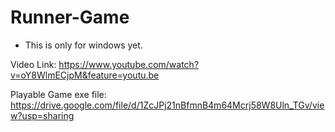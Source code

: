 # Runner-Game
- This is only for windows yet.

Video Link: https://www.youtube.com/watch?v=oY8WlmECjpM&feature=youtu.be

Playable Game exe file: https://drive.google.com/file/d/1ZcJPj21nBfmnB4m64Mcrj58W8Uln_TGv/view?usp=sharing

